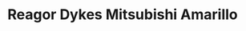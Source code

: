 ---
title: "Reagor Dykes Mitsubishi Amarillo"
url: /amarillo/reagor-dykes-mitsubishi-amarillo/
shop: car
---